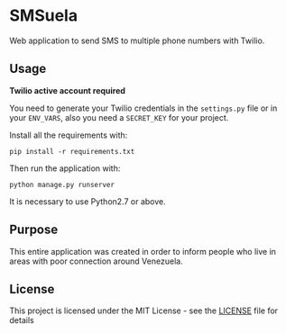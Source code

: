 # SMSuela

Web application to send SMS to multiple phone numbers with Twilio.

## Usage

**Twilio active account required**

You need to generate your Twilio credentials in the `settings.py` file
or in your `ENV_VARS`, also you need a `SECRET_KEY` for your project.

Install all the requirements with:
```
pip install -r requirements.txt
```

Then run the application with:
```
python manage.py runserver
```

It is necessary to use Python2.7 or above.

## Purpose

This entire application was created in order to inform people who live
in areas with poor connection around Venezuela.

## License
This project is licensed under the MIT License - see the [LICENSE](LICENSE) file for details